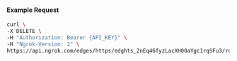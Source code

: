 <!-- Code generated for API Clients. DO NOT EDIT. -->

#### Example Request

```bash
curl \
-X DELETE \
-H "Authorization: Bearer {API_KEY}" \
-H "Ngrok-Version: 2" \
https://api.ngrok.com/edges/https/edghts_2nEq46fyzLacXH00aYgc1rqSFu3/routes/edghtsrt_2nEq45CXcjGDlY3crcmR1LHShdb/oauth
```
